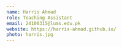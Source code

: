 ```yaml
---
name: Harris Ahmad
role: Teaching Assistant
email: 24100315@lums.edu.pk
website: https://harris-ahmad.github.io/
photo: harris.jpg
---
```

